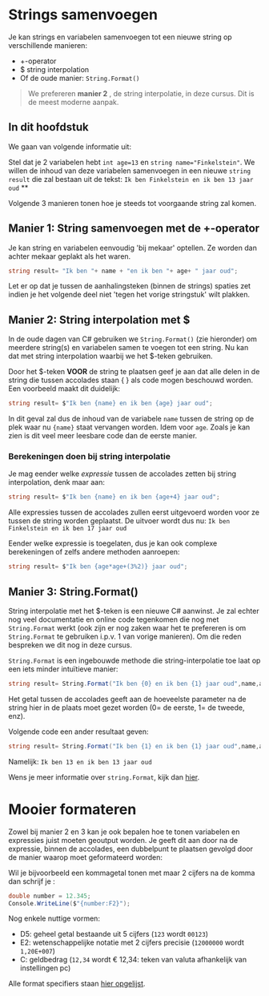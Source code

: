 # Strings samenvoegen
Je kan strings en variabelen samenvoegen tot een nieuwe string op verschillende manieren:
* +-operator 
* $ string interpolation 
* Of de oude manier:  ``String.Format()`` 

> We prefereren **manier 2** , de string interpolatie, in deze cursus. Dit is de meest moderne aanpak.


## In dit hoofdstuk
We gaan van volgende informatie uit:

Stel dat je 2 variabelen hebt ``int age=13`` en ``string name="Finkelstein"``.
We willen de inhoud van deze variabelen samenvoegen in een nieuwe ``string result`` die zal bestaan uit de tekst:
```Ik ben Finkelstein en ik ben 13 jaar oud``` **

Volgende 3 manieren tonen hoe je steeds tot voorgaande string zal komen.

## Manier 1: String samenvoegen met de +-operator
Je kan string en variabelen eenvoudig 'bij mekaar' optellen. Ze worden dan achter mekaar geplakt als het waren. 
```csharp
string result= "Ik ben "+ name + "en ik ben "+ age+ " jaar oud";
```
Let er op dat je tussen de aanhalingsteken (binnen de strings) spaties zet indien je het volgende deel niet 'tegen het vorige stringstuk' wilt plakken.

## Manier 2: String interpolation met $
In de oude dagen van C# gebruiken we ``String.Format()`` (zie hieronder) om meerdere string(s) en variabelen samen te voegen tot een string. Nu kan dat met string interpolation waarbij we het $-teken gebruiken.

Door het $-teken **VOOR** de string te plaatsen geef je aan dat alle delen in de string die tussen accolades staan { } als code mogen beschouwd worden. Een voorbeeld maakt dit duidelijk:
```csharp
string result= $"Ik ben {name} en ik ben {age} jaar oud";
```
In dit geval zal dus de inhoud van de variabele ``name`` tussen de string op de plek waar nu ``{name}`` staat vervangen worden. Idem voor ``age``.
Zoals je kan zien is dit veel meer leesbare code dan de eerste manier.

### Berekeningen doen bij string interpolatie
Je mag eender welke *expressie* tussen de accolades zetten bij string interpolation, denk maar aan:
```csharp
string result= $"Ik ben {name} en ik ben {age+4} jaar oud";
```

Alle expressies tussen de accolades zullen eerst uitgevoerd worden voor ze tussen de string worden geplaatst. De uitvoer wordt dus nu:  ```Ik ben Finkelstein en ik ben 17 jaar oud```

Eender welke expressie is toegelaten, dus je kan ook complexe berekeningen of zelfs andere methoden aanroepen:
```csharp
string result= $"Ik ben {age*age+(3%2)} jaar oud";
```


## Manier 3: String.Format()
String interpolatie met het $-teken is een nieuwe C# aanwinst. Je zal echter nog veel documentatie en online code tegenkomen die nog met ``String.Format`` werkt (ook zijn er nog zaken waar het te prefereren is om ``String.Format`` te gebruiken i.p.v. 1 van vorige manieren). Om die reden bespreken we dit nog in deze cursus.

``String.Format`` is een ingebouwde methode die string-interpolatie toe laat op een iets minder intuïtieve manier:
```csharp
string result= String.Format("Ik ben {0} en ik ben {1} jaar oud",name,age);
```
Het getal tussen de accolades geeft aan de hoeveelste parameter na de string hier in de plaats moet gezet worden (0= de eerste, 1= de tweede, enz).

Volgende code een ander resultaat geven:
```csharp
string result= String.Format("Ik ben {1} en ik ben {1} jaar oud",name,age);
```
Namelijk:  ``Ik ben 13 en ik ben 13 jaar oud``


Wens je meer informatie over ``string.Format``, kijk dan [hier](https://codevan1001nacht.wordpress.com/2013/11/05/placeholders-aka-string-formatters/).


# Mooier formateren
Zowel bij manier 2 en 3 kan je ook bepalen hoe te tonen variabelen en expressies juist moeten geoutput worden. Je geeft dit aan door na de expressie, binnen de accolades, een dubbelpunt te plaatsen gevolgd door de manier waarop moet geformateerd worden:

Wil je bijvoorbeeld een kommagetal tonen met maar 2 cijfers na de komma dan schrijf je :

```csharp
double number = 12.345;
Console.WriteLine($"{number:F2}");
```
Nog enkele nuttige vormen:
* D5: geheel getal bestaande uit 5 cijfers (``123`` wordt ``00123``)
* E2: wetenschappelijke notatie met 2 cijfers precisie (``12000000`` wordt ``1,20E+007``)
* C: geldbedrag (``12,34`` wordt € 12,34: teken van valuta afhankelijk van instellingen pc)
  
Alle format specifiers staan [hier opgelijst](https://docs.microsoft.com/en-us/dotnet/standard/base-types/standard-numeric-format-strings).